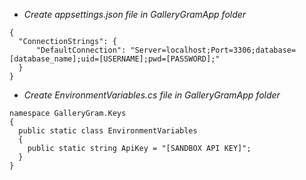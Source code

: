 * _Create appsettings.json file in GalleryGramApp folder_
```
{
  "ConnectionStrings": {
      "DefaultConnection": "Server=localhost;Port=3306;database=[database_name];uid=[USERNAME];pwd=[PASSWORD];"
  }
}
```

* _Create EnvironmentVariables.cs file in GalleryGramApp folder_
```
namespace GalleryGram.Keys
{
  public static class EnvironmentVariables
  {
    public static string ApiKey = "[SANDBOX API KEY]";
  }
}
```